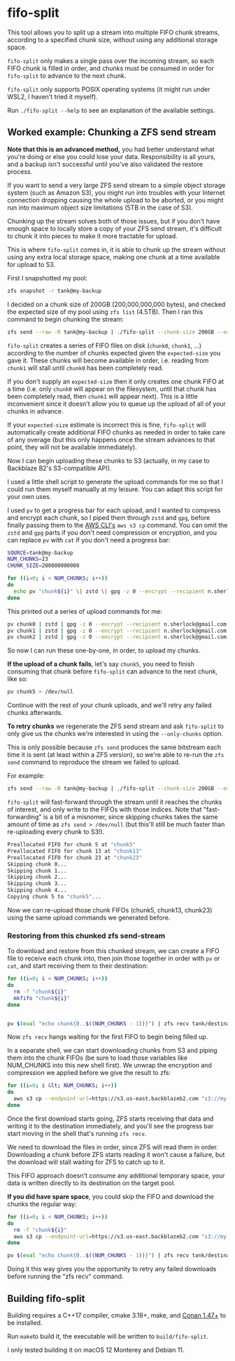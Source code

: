 # fifo-split

This tool allows you to split up a stream into multiple FIFO chunk streams, according to a specified
chunk size, without using any additional storage space. 

`fifo-split` only makes a single pass over the incoming stream, so each FIFO chunk is filled 
in order, and chunks must be consumed in order for `fifo-split` to advance to the next chunk.

`fifo-split` only supports POSIX operating systems (it might run under WSL2, I haven't tried it myself).

Run `./fifo-split --help` to see an explanation of the available settings.

## Worked example: Chunking a ZFS send stream

**Note that this is an advanced method,** you had better understand what you're doing or else 
you could lose your data. Responsibility is all yours, and a backup isn't successful until 
you've also validated the restore process.

If you want to send a very large ZFS send stream to a simple object storage system (such as Amazon S3),
you might run into troubles with your Internet connection dropping causing the whole upload to 
be aborted, or you might run into maximum object size limitations (5TB in the case of S3).

Chunking up the stream solves both of those issues, but if you don't have enough space to locally store a copy of your 
ZFS send stream, it's difficult to chunk it into pieces to make it more tractable for upload.

This is where `fifo-split` comes in, it is able to chunk up the stream without using any extra local storage
space, making one chunk at a time available for upload to S3.

First I snapshotted my pool:

```bash
zfs snapshot -r tank@my-backup
```

I decided on a chunk size of 200GB (200,000,000,000 bytes), and checked the expected size of 
my pool using `zfs list` (4.5TB). Then I ran this command to begin chunking the stream:

```bash
zfs send --raw -R tank@my-backup | ./fifo-split --chunk-size 200GB --expected-size 4.5TB
```

`fifo-split` creates a series of FIFO files on disk (`chunk0`, `chunk1`, ...) according to the number of 
chunks expected given the `expected-size` you gave it. These chunks will become available in order, i.e.
reading from `chunk1` will stall until `chunk0` has been completely read.

If you don't supply an `expected-size` then it only creates one chunk FIFO at a time (i.e. 
only `chunk0` will appear on the filesystem, until that chunk has been completely read, then `chunk1` will
appear next). This is a little inconvenient since it doesn't allow you to queue up the upload of
all of your chunks in advance.

If your `expected-size` estimate is incorrect this is fine, `fifo-split` will automatically create additional FIFO
chunks as needed in order to take care of any overage (but this only happens once the stream advances to that point,
they will not be available immediately).

Now I can begin uploading these chunks to S3 (actually, in my case to Backblaze B2's S3-compatible API).

I used a little shell script to generate the upload commands for me so that I could run them myself manually at
my leisure. You can adapt this script for your own uses.

I used `pv` to get a progress bar for each upload, and I wanted to compress and encrypt each chunk,
so I piped them through `zstd` and `gpg`, before finally passing them to the [AWS CLI's](https://aws.amazon.com/cli/) 
`aws s3 cp` command. You can omit the `zstd` and `gpg` parts if you don't need compression or 
encryption, and you can replace `pv` with `cat` if you don't need a progress bar:

```bash
SOURCE=tank@my-backup
NUM_CHUNKS=23
CHUNK_SIZE=200000000000

for ((i=0; i < NUM_CHUNKS; i++))
do
  echo pv "chunk${i}" \| zstd \| gpg -z 0 --encrypt --recipient n.sherlock@gmail.com \| aws s3 cp --expected-size ${CHUNK_SIZE} --endpoint-url=https://s3.us-east.backblazeb2.com - "s3://my-backups/${SOURCE}.zfs.${i}.zstd.gpg" \&\& echo chunk${i} upload success \|\| echo chunk${i} upload failed
done
```

This printed out a series of upload commands for me:

```bash
pv chunk0 | zstd | gpg -z 0 --encrypt --recipient n.sherlock@gmail.com | aws s3 cp --expected-size 200000000000 --endpoint-url=https://s3.us-east.backblazeb2.com - s3://my-backups/tank@my-backup.zfs.0.zstd.gpg && echo chunk0 upload success || echo chunk0 upload failed
pv chunk1 | zstd | gpg -z 0 --encrypt --recipient n.sherlock@gmail.com | aws s3 cp --expected-size 200000000000 --endpoint-url=https://s3.us-east.backblazeb2.com - s3://my-backups/tank@my-backup.zfs.1.zstd.gpg && echo chunk1 upload success || echo chunk1 upload failed
pv chunk2 | zstd | gpg -z 0 --encrypt --recipient n.sherlock@gmail.com | aws s3 cp --expected-size 200000000000 --endpoint-url=https://s3.us-east.backblazeb2.com - s3://my-backups/tank@my-backup.zfs.2.zstd.gpg && echo chunk2 upload success || echo chunk2 upload failed
```

So now I can run these one-by-one, in order, to upload my chunks.

**If the upload of a chunk fails**, let's say `chunk5`, you need to finish consuming that chunk before `fifo-split` can 
advance to the next chunk, like so:

```bash
pv chunk5 > /dev/null
```

Continue with the rest of your chunk uploads, and we'll retry any failed chunks afterwards.

**To retry chunks** we regenerate the ZFS send stream and ask `fifo-split` to only give us the chunks we're interested in
using the `--only-chunks` option.

This is only possible because `zfs send` produces the same bitstream each time it is sent (at least within a ZFS version), 
so we're able to re-run the `zfs send` command to reproduce the stream we failed to upload.

For example:

```bash
zfs send --raw -R tank@my-backup | ./fifo-split --chunk-size 200GB --expected-size 4.5TB --only-chunks 5,13,23
```

`fifo-split` will fast-forward through the stream until it reaches the chunks of interest, and only write to the FIFOs 
with those indices. Note that "fast-forwarding" is a bit of a misnomer, since skipping chunks takes the same amount of time
as `zfs send > /dev/null` (but this'll still be much faster than re-uploading every chunk to S3!).

```bash
Preallocated FIFO for chunk 5 at "chunk5"
Preallocated FIFO for chunk 13 at "chunk13"
Preallocated FIFO for chunk 23 at "chunk23"
Skipping chunk 0...
Skipping chunk 1...
Skipping chunk 2...
Skipping chunk 3...
Skipping chunk 4...
Copying chunk 5 to "chunk5"...
```

Now we can re-upload those chunk FIFOs (chunk5, chunk13, chunk23) using the same upload commands we generated before.

### Restoring from this chunked zfs send-stream

To download and restore from this chunked stream, we can create a FIFO file to receive each chunk into, 
then join those together in order with `pv` or `cat`, and start receiving them to their 
destination:

```bash
for ((i=0; i < NUM_CHUNKS; i++))
do
  rm -f "chunk${i}"
  mkfifo "chunk${i}"
done


pv $(eval "echo chunk{0..$((NUM_CHUNKS - 1))}") | zfs recv tank/destination
```

Now `zfs recv` hangs waiting for the first FIFO to begin being filled up.

In a separate shell, we can start downloading chunks from S3 and piping them into the chunk 
FIFOs (be sure to load those variables like NUM_CHUNKS into this new shell first). We unwrap 
the encryption and compression we applied before we give the result to zfs:

```bash
for ((i=0; i &lt; NUM_CHUNKS; i++))
do
  aws s3 cp --endpoint-url=https://s3.us-east.backblazeb2.com "s3://my-backups/${SOURCE}.zfs.${i}.zstd.gpg" - | gpg2 --decrypt | zstd -d > "chunk${i}"
done
```

Once the first download starts going, ZFS starts receiving that data and writing it to the 
destination immediately, and you'll see the progress bar start moving in the shell that's 
running `zfs recv`.

We need to download the files in order, since ZFS will read them in order. Downloading a chunk 
before ZFS starts reading it won't cause a failure, but the download will stall waiting for ZFS 
to catch up to it.

This FIFO approach doesn't consume any additional temporary space, your data is written directly 
to its destination on the target pool.

**If you did have spare space**, you could skip the FIFO and download the chunks the regular way:</p>

```bash
for ((i=0; i < NUM_CHUNKS; i++))
do
  rm -f "chunk${i}"
  aws s3 cp --endpoint-url=https://s3.us-east.backblazeb2.com "s3://my-backups/${SOURCE}.zfs.${i}.zstd.gpg" - | gpg2 --decrypt | zstd -d > "chunk${i}"
done

pv $(eval "echo chunk{0..$((NUM_CHUNKS - 1))}") | zfs recv tank/destination
```

Doing it this way gives you the opportunity to retry any failed downloads before running the "zfs recv" command.

## Building fifo-split

Building requires a C++17 compiler, cmake 3.18+, make, and [Conan 1.47+](https://conan.io/) 
to be installed. 

Run `make`to build it, the executable will be written to `build/fifo-split`.

I only tested building it on macOS 12 Monterey and Debian 11.
